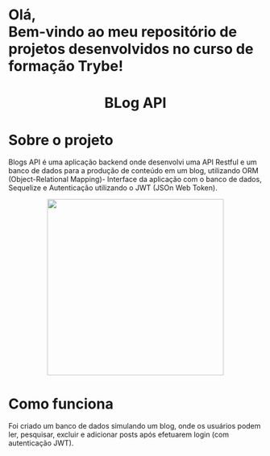 <h1>Olá, <br/>
Bem-vindo ao meu repositório de projetos desenvolvidos no curso de formação Trybe!</h1>


<h1 align='center' id='Título-e-Imagem-de-capa'>BLog API</h1>

<h1>Sobre o projeto</h1>

<p>Blogs API é uma aplicação backend onde desenvolvi uma API Restful e um banco de dados para a produção de conteúdo em um blog, utilizando ORM (Object-Relational Mapping)- Interface da aplicação com o banco de dados, Sequelize e Autenticação utilizando o JWT (JSOn Web Token).
</p>

<p align='center'>
<img src='./mysql.png' width="350" heigth="350"/>
</p>

<h1>Como funciona</h1>


<p>Foi criado um banco de dados simulando um blog, onde os usuários podem ler, pesquisar, excluir e adicionar posts após efetuarem login (com autenticação JWT).</p>
